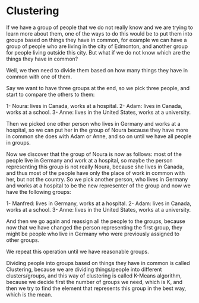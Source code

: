# Clustering

If we have a group of people that we do not really know and we are trying to learn more about them, one of the ways to do this would be to put them into groups based on things they have in common, for example we can have a group of people who are living in the city of Edmonton, and another group for people living outside this city. But what if we do not know which are the things they have in common?

Well, we then need to divide them based on how many things they have in common with one of them.

Say we want to have three groups at the end, so we pick three people, and start to compare the others to them:

1- Noura: lives in Canada, works at a hospital. 
2- Adam: lives in  Canada, works at a school. 
3- Anne: lives in the United States, works at a university. 

Then we picked one other person who lives in Germany and works at a hospital, so we can put her in the group of Noura because they have more in common she does with Adam or Anne, and so on until we have all people in groups.

Now we discover that the group of Noura is now as follows: most of the people live in Germany and work at a hospital, so maybe the person representing this group  is not really Noura, because she lives in Canada, and thus most of the people have only the place of work in common with her, but not the country. So we pick another person, who lives in Germany and works at a hospital to be the new representer of the group and now we have the following groups:

1- Manfred: lives in Germany, works at a hospital. 
2- Adam: lives in  Canada, works at a school. 
3- Anne: lives in the United States, works at a university. 

And then we go again and reassign all the people to the groups, because now that we have changed the person representing the first group, they might be people who live in Germany who were previously assigned to other groups.

We repeat this operation until we have reasonable groups.

Dividing people into groups based on things they have in common is called Clustering, because we are dividing things/people into different clusters/groups, and this way of clustering is called K-Means algorithm, because we decide first the number of groups we need, which is K, and then we try to find  the element that represents this group in the best way, which is the mean.